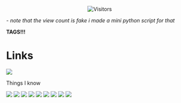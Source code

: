 <p align="center"><img src="https://gpvc.arturio.dev/sillyangel" alt="Visitors"></a>

<i>- note that the view count is fake i made a mini python script for that </i>


**TAGS!!!**

# Links
<a href="https://sillyangel3.itch.io/"><img src="https://img.shields.io/badge/Itch.io-FA5C5C?style=for-the-badge&logo=itchdotio&logoColor=white" /></a>

Things I know

<img src="https://img.shields.io/badge/Cloudflare-F38020?style=for-the-badge&logo=Cloudflare&logoColor=white" />  <img src="https://img.shields.io/badge/Vercel-000000?style=for-the-badge&logo=vercel&logoColor=white" />  <img src="https://img.shields.io/badge/Bootstrap-563D7C?style=for-the-badge&logo=bootstrap&logoColor=white" />    <img src="https://img.shields.io/badge/blender-%23F5792A.svg?style=for-the-badge&logo=blender&logoColor=white" />   <img src="https://img.shields.io/badge/Unity-100000?style=for-the-badge&logo=unity&logoColor=white" />   <img src="https://img.shields.io/badge/Markdown-000000?style=for-the-badge&logo=markdown&logoColor=white" /> <img src="https://img.shields.io/badge/Android_Studio-3DDC84?style=for-the-badge&logo=android-studio&logoColor=white" />  <img src="https://img.shields.io/badge/Visual_Studio-5C2D91?style=for-the-badge&logo=visual%20studio&logoColor=white" />  <img src="https://img.shields.io/badge/Visual_Studio_Code-0078D4?style=for-the-badge&logo=visual%20studio%20code&logoColor=white" />
